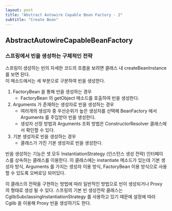 ```yaml
---
layout: post
title: "Abstract Autowire Capable Bean Factory - 2"
subtitle: "Create Bean"
---
```


## AbstractAutowireCapableBeanFactory

### 스프링에서 빈을 생성하는 구체적인 전략

스프링이 생성하는 빈의 자세한 코드의 흐름을 보려면 클래스 내 createBeanInstance 를 보면 된다.<br>
이 메소드에서는 세 부분으로 구분하여 빈을 생성한다.

1. FactoryBean 을 통해 빈을 생성하는 경우
    - FactoryBean 의 getObject 메소드를 호출하여 빈을 생성한다.
2. Arguments 가 존재하는 생성자로 빈을 생성하는 경우
    - 여러개의 생성자 중 우선순위가 높은 생성자를 선택해 BeanFactory 에서 Arguments 를 주입받아 빈을 생성한다.
    - 생성자 선정 방법과 Arguments 조회 방법은 ConstructorResolver 클래스에서 확인할 수 있다.
3. 기본 생성자로 빈을 생성하는 경우
    - 클래스가 가진 기본 생성자로 빈을 생성한다.

빈을 생성하는 기능은 셋 모두 InstantiationStrategy (인스턴스 생성 전략) 인터페이스를 상속하는 클래스를 이용한다.
이 클래스에는 instantiate 메소드가 있는데 기본 생성자 방식, Arguments 를 가지는 생성자 이용 방식, FactoryBean 이용 방식으로 사용할 수 있도록 오버로딩 되어있다.

이 클래스의 전략을 구현하는 방법에 따라 일반적인 방법으로 빈이 생성되거나 Proxy 의 형태로 생성 될 수 있다.
스프링의 기본 빈 생성전략 클래스는 CglibSubclassingInstantiationStrategy 를 사용하고 있기 때문에 설정에 따라 Cglib 을 이용해 Proxy 빈을 생성하기도 한다.

 
 
